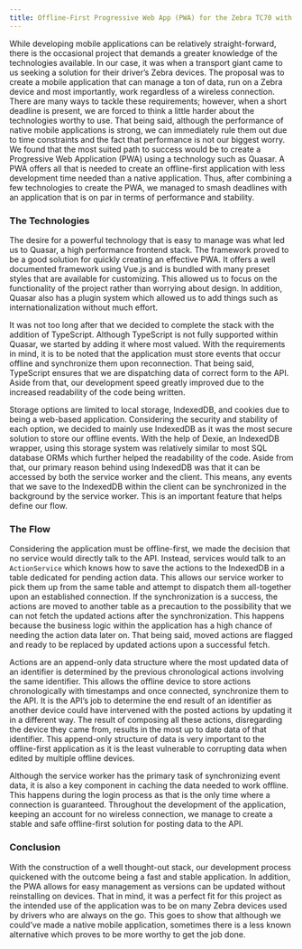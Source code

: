 ```yaml
---
title: Offline-First Progressive Web App (PWA) for the Zebra TC70 with DataWedge
---
```


While developing mobile applications can be relatively straight-forward, there is the occasional project that demands a greater knowledge of the technologies available. In our case, it was when a transport giant came to us seeking a solution for their driver’s Zebra devices. The proposal was to create a mobile application that can manage a ton of data, run on a Zebra device and most importantly, work regardless of a wireless connection. There are many ways to tackle these requirements; however, when a short deadline is present, we are forced to think a little harder about the technologies worthy to use. That being said, although the performance of native mobile applications is strong, we can immediately rule them out due to time constraints and the fact that performance is not our biggest worry. We found that the most suited path to success would be to create a Progressive Web Application (PWA) using a technology such as Quasar. A PWA offers all that is needed to create an offline-first application with less development time needed than a native application. Thus, after combining a few technologies to create the PWA, we managed to smash deadlines with an application that is on par in terms of performance and stability.

### The Technologies
The desire for a powerful technology that is easy to manage was what led us to Quasar, a high performance frontend stack. The framework proved to be a good solution for quickly creating an effective PWA. It offers a well documented framework using Vue.js and is bundled with many preset styles that are available for customizing. This allowed us to focus on the functionality of the project rather than worrying about design. In addition, Quasar also has a plugin system which allowed us to add things such as internationalization without much effort.

It was not too long after that we decided to complete the stack with the addition of TypeScript. Although TypeScript is not fully supported within Quasar, we started by adding it where most valued. With the requirements in mind, it is to be noted that the application must store events that occur offline and synchronize them upon reconnection. That being said, TypeScript ensures that we are dispatching data of correct form to the API. Aside from that, our development speed greatly improved due to the increased readability of the code being written.

Storage options are limited to local storage, IndexedDB, and cookies due to being a web-based application. Considering the security and stability of each option, we decided to mainly use IndexedDB as it was the most secure solution to store our offline events. With the help of Dexie, an IndexedDB wrapper, using this storage system was relatively similar to most SQL database ORMs which further helped the readability of the code. Aside from that, our primary reason behind using IndexedDB was that it can be accessed by both the service worker and the client. This means, any events that we save to the IndexedDB within the client can be synchronized in the background by the service worker. This is an important feature that helps define our flow.

### The Flow
Considering the application must be offline-first, we made the decision that no service would directly talk to the API. Instead, services would talk to an `ActionService` which knows how to save the actions to the IndexedDB in a table dedicated for pending action data. This allows our service worker to pick them up from the same table and attempt to dispatch them all-together upon an established connection. If the synchronization is a success, the actions are moved to another table as a precaution to the possibility that we can not fetch the updated actions after the synchronization. This happens because the business logic within the application has a high chance of needing the action data later on. That being said, moved actions are flagged and ready to be replaced by updated actions upon a successful fetch.

Actions are an append-only data structure where the most updated data of an identifier is determined by the previous chronological actions involving the same identifier. This allows the offline device to store actions chronologically with timestamps and once connected, synchronize them to the API. It is the API’s job to determine the end result of an identifier as another device could have intervened with the posted actions by updating it in a different way. The result of composing all these actions, disregarding the device they came from, results in the most up to date data of that identifier. This append-only structure of data is very important to the offline-first application as it is the least vulnerable to corrupting data when edited by multiple offline devices.

Although the service worker has the primary task of synchronizing event data, it is also a key component in caching the data needed to work offline. This happens during the login process as that is the only time where a connection is guaranteed. Throughout the development of the application, keeping an account for no wireless connection, we manage to create a stable and safe offline-first solution for posting data to the API.

### Conclusion
With the construction of a well thought-out stack, our development process quickened with the outcome being a fast and stable application. In addition, the PWA allows for easy management as versions can be updated without reinstalling on devices. That in mind, it was a perfect fit for this project as the intended use of the application was to be on many Zebra devices used by drivers who are always on the go. This goes to show that although we could’ve made a native mobile application, sometimes there is a less known alternative which proves to be more worthy to get the job done.
